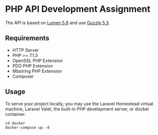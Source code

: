 # PHP API Development Assignment

The API is based on [Lumen 5.8](https://lumen.laravel.com) and use [Guzzle 5.3](http://docs.guzzlephp.org).

## Requirements

- HTTP Server
- PHP >= 7.1.3
- OpenSSL PHP Extension
- PDO PHP Extension
- Mbstring PHP Extension
- Composer

## Usage

To serve your project locally, you may use the Laravel Homestead virtual machine, Laravel Valet, the built-in PHP development server, or docker container:


```
cd docker
docker-compose up -d
```
